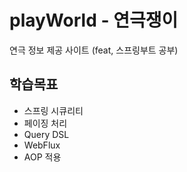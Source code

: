 # playWorld - 연극쟁이
연극 정보 제공 사이트 (feat, 스프링부트 공부)

## 학습목표
- 스프링 시큐리티
- 페이징 처리
- Query DSL 
- WebFlux
- AOP 적용